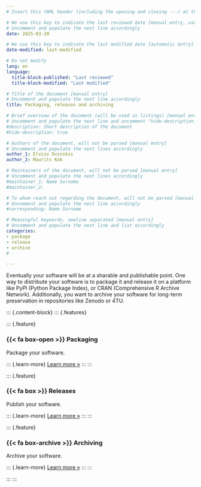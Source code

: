 ```yaml
---
# Insert this YAML header (including the opening and closing ---) at the beginning of the document and fill it out accordingly

# We use this key to indicate the last reviewed date [manual entry, use YYYY-MM-DD]
# Uncomment and populate the next line accordingly
date: 2025-03-20

# We use this key to indicate the last modified date [automatic entry]
date-modified: last-modified

# Do not modify
lang: en
language: 
  title-block-published: "Last reviewed"
  title-block-modified: "Last modified"

# Title of the document [manual entry]
# Uncomment and populate the next line accordingly
title: Packaging, releases and archiving

# Brief overview of the document (will be used in listings) [manual entry]
# Uncomment and populate the next line and uncomment "hide-description: true".
#description: Short description of the document
#hide-description: true

# Authors of the document, will not be parsed [manual entry]
# Uncomment and populate the next lines accordingly
author_1: Elviss Dvinskis
author_2: Maurits Kok

# Maintainers of the document, will not be parsed [manual entry]
# Uncomment and populate the next lines accordingly
#maintainer_1: Name Surname
#maintainer_2:

# To whom reach out regarding the document, will not be parsed [manual entry]
# Uncomment and populate the next line accordingly
#corresponding: Name Surname

# Meaningful keywords, newline separated [manual entry]
# Uncomment and populate the next line and list accordingly
categories: 
- package
- release
- archive
# - 

---
```


Eventually your software will be at a sharable and publishable point. One way to distribute your software is to package it and release it on a platform like PyPI (Python Package Index), or CRAN (Comprehensive R Archive Network). Additionally, you want to archive your software for long-term preservation in repositories like Zenodo or 4TU.

::: {.content-block}
::: {.features}

::: {.feature}
### {{< fa box-open >}} Packaging
Package your software.

::: {.learn-more}
[Learn more »](./packaging/packaging.md)
:::
:::

::: {.feature}
### {{< fa box >}} Releases
Publish your software.

::: {.learn-more}
[Learn more »](./releases/releases.md)
:::
:::

::: {.feature}
### {{< fa box-archive >}} Archiving
Archive your software.

::: {.learn-more}
[Learn more »](./archiving.md)
:::
:::

:::
:::